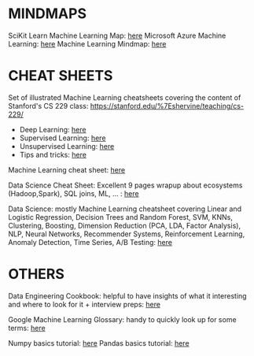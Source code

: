 # MINDMAPS
SciKit Learn Machine Learning Map: [here](https://scikit-learn.org/stable/tutorial/machine_learning_map/)
Microsoft Azure Machine Learning: [here](https://docs.microsoft.com/en-gb/azure/machine-learning/algorithm-cheat-sheet)
Machine Learning Mindmap: [here](https://github.com/dformoso/machine-learning-mindmap)



# CHEAT SHEETS
Set of illustrated Machine Learning cheatsheets covering the content of Stanford's CS 229 class: https://stanford.edu/%7Eshervine/teaching/cs-229/
- Deep Learning: [here](https://stanford.edu/~shervine/teaching/cs-229/cheatsheet-deep-learning.html)
- Supervised Learning: [here](https://stanford.edu/~shervine/teaching/cs-229/cheatsheet-supervised-learning.html)
- Unsupervised Learning: [here](https://stanford.edu/~shervine/teaching/cs-229/cheatsheet-unsupervised-learning.html)
- Tips and tricks: [here](https://stanford.edu/~shervine/teaching/cs-229/cheatsheet-machine-learning-tips-and-tricks.html)

Machine Learning cheat sheet: [here](https://github.com/remicnrd/ml_cheatsheet)

Data Science Cheat Sheet: Excellent 9 pages wrapup about ecosystems (Hadoop,Spark), SQL joins, ML, ... : [here](https://github.com/ml874/Data-Science-Cheatsheet)

Data Science: mostly Machine Learning cheatsheet covering Linear and Logistic Regression, Decision Trees and Random Forest, SVM, KNNs, Clustering, Boosting, Dimension Reduction (PCA, LDA, Factor Analysis), NLP, Neural Networks, Recommender Systems, Reinforcement Learning, Anomaly Detection, Time Series, A/B Testing: [here](https://github.com/aaronwangy/Data-Science-Cheatsheet)

# OTHERS
Data Engineering Cookbook: helpful to have insights of what it interesting and where to look for it + interview preps: [here](https://github.com/andkret/Cookbook)

Google Machine Learning Glossary: handy to quickly look up for some terms: [here](https://developers.google.com/machine-learning/glossary)

Numpy basics tutorial: [here](https://github.com/datasciencescoop/Numpy)
Pandas basics tutorial: [here](https://github.com/datasciencescoop/Pandas)
